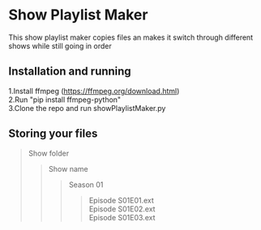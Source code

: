# Show Playlist Maker

This show playlist maker copies files an makes it switch through different shows while still going in order

## Installation and running

1.Install ffmpeg (https://ffmpeg.org/download.html) \
2.Run "pip install ffmpeg-python" \
3.Clone the repo and run showPlaylistMaker.py

## Storing your files

> Show folder
> > Show name
> > > Season 01
> > > > Episode S01E01.ext \
> > > > Episode S01E02.ext \
> > > > Episode S01E03.ext
